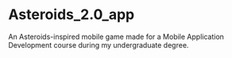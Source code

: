 # Asteroids_2.0_app
An Asteroids-inspired mobile game made for a Mobile Application Development course during my undergraduate degree.
